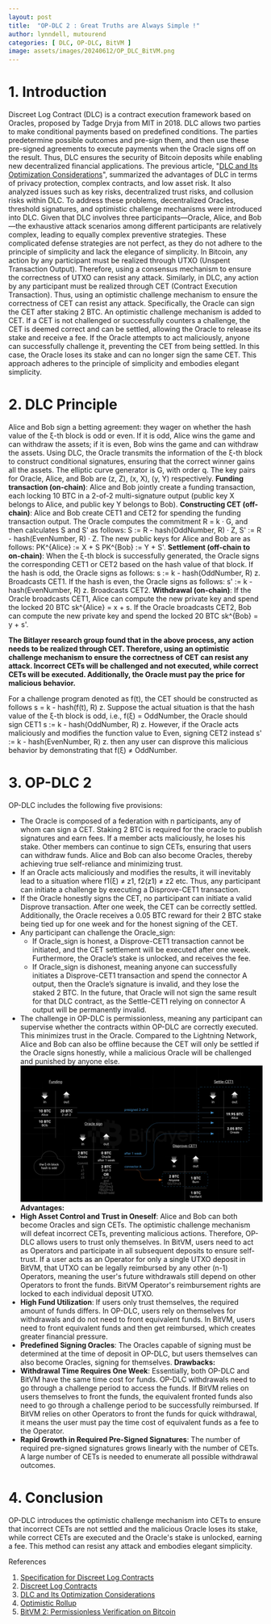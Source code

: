 ```yaml
---
layout: post
title:  "OP-DLC 2 : Great Truths are Always Simple !"
author: lynndell, mutourend
categories: [ DLC, OP-DLC, BitVM ]
image: assets/images/20240612/OP_DLC_BitVM.png
---
```


# 1. Introduction
Discreet Log Contract (DLC) is a contract execution framework based on Oracles, proposed by Tadge Dryja from MIT in 2018. DLC allows two parties to make conditional payments based on predefined conditions. The parties predetermine possible outcomes and pre-sign them, and then use these pre-signed agreements to execute payments when the Oracle signs off on the result. Thus, DLC ensures the security of Bitcoin deposits while enabling new decentralized financial applications.
The previous article, "[DLC and Its Optimization Considerations](https://medium.com/@Bitlayer/bitlayer-core-technology-dlc-and-its-optimization-considerations-6fc5ebaae92c)", summarized the advantages of DLC in terms of privacy protection, complex contracts, and low asset risk. It also analyzed issues such as key risks, decentralized trust risks, and collusion risks within DLC. To address these problems, decentralized Oracles, threshold signatures, and optimistic challenge mechanisms were introduced into DLC. Given that DLC involves three participants—Oracle, Alice, and Bob—the exhaustive attack scenarios among different participants are relatively complex, leading to equally complex preventive strategies. These complicated defense strategies are not perfect, as they do not adhere to the principle of simplicity and lack the elegance of simplicity.
In Bitcoin, any action by any participant must be realized through UTXO (Unspent Transaction Output). Therefore, using a consensus mechanism to ensure the correctness of UTXO can resist any attack. Similarly, in DLC, any action by any participant must be realized through CET (Contract Execution Transaction). Thus, using an optimistic challenge mechanism to ensure the correctness of CET can resist any attack. Specifically, the Oracle can sign the CET after staking 2 BTC. An optimistic challenge mechanism is added to CET. If a CET is not challenged or successfully counters a challenge, the CET is deemed correct and can be settled, allowing the Oracle to release its stake and receive a fee. If the Oracle attempts to act maliciously, anyone can successfully challenge it, preventing the CET from being settled. In this case, the Oracle loses its stake and can no longer sign the same CET. This approach adheres to the principle of simplicity and embodies elegant simplicity.
# 2. DLC Principle
Alice and Bob sign a betting agreement: they wager on whether the hash value of the ξ-th block is odd or even. If it is odd, Alice wins the game and can withdraw the assets; if it is even, Bob wins the game and can withdraw the assets. Using DLC, the Oracle transmits the information of the ξ-th block to construct conditional signatures, ensuring that the correct winner gains all the assets.
The elliptic curve generator is G, with order q. The key pairs for Oracle, Alice, and Bob are (z, Z), (x, X), (y, Y) respectively.
**Funding transaction (on-chain)**: Alice and Bob jointly create a funding transaction, each locking 10 BTC in a 2-of-2 multi-signature output (public key X belongs to Alice, and public key Y belongs to Bob).
**Constructing CET (off-chain)**: Alice and Bob create CET1 and CET2 for spending the funding transaction output.
The Oracle computes the commitment R = k · G, and then calculates S and S' as follows:
S := R - hash(OddNumber, R) · Z,
S' := R - hash(EvenNumber, R) · Z.
The new public keys for Alice and Bob are as follows:
PK^{Alice} := X + S
PK^{Bob} := Y + S'.
**Settlement (off-chain to on-chain)**: When the ξ-th block is successfully generated, the Oracle signs the corresponding CET1 or CET2 based on the hash value of that block.
If the hash is odd, the Oracle signs as follows:
s := k - hash(OddNumber, R) z.
Broadcasts CET1.
If the hash is even, the Oracle signs as follows:
s' := k - hash(EvenNumber, R) z.
Broadcasts CET2.
**Withdrawal (on-chain)**: If the Oracle broadcasts CET1, Alice can compute the new private key and spend the locked 20 BTC
sk^{Alice} = x + s.
If the Oracle broadcasts CET2, Bob can compute the new private key and spend the locked 20 BTC
sk^{Bob} = y + s'.

**The Bitlayer research group found that in the above process, any action needs to be realized through CET. Therefore, using an optimistic challenge mechanism to ensure the correctness of CET can resist any attack. Incorrect CETs will be challenged and not executed, while correct CETs will be executed. Additionally, the Oracle must pay the price for malicious behavior.**

For a challenge program denoted as f(t), the CET should be constructed as follows
s = k - hash(f(t), R) z.
Suppose the actual situation is that the hash value of the ξ-th block is odd, i.e., f(ξ) = OddNumber, the Oracle should sign CET1
s := k - hash(OddNumber, R) z.
However, if the Oracle acts maliciously and modifies the function value to Even, signing CET2 instead
s' := k - hash(EvenNumber, R) z.
then any user can disprove this malicious behavior by demonstrating that 
f(ξ) ≠ OddNumber.
# 3. OP-DLC 2
OP-DLC includes the following five provisions:
- The Oracle is composed of a federation with n participants, any of whom can sign a CET. Staking 2 BTC is required for the oracle to publish signatures and earn fees. If a member acts maliciously, he loses his stake. Other members can continue to sign CETs, ensuring that users can withdraw funds. Alice and Bob can also become Oracles, thereby achieving true self-reliance and minimizing trust.
- If an Oracle acts maliciously and modifies the results, it will inevitably lead to a situation where f1(ξ) ≠ z1, f2(z1) ≠ z2 etc. Thus, any participant can initiate a challenge by executing a Disprove-CET1 transaction.
- If the Oracle honestly signs the CET, no participant can initiate a valid Disprove transaction. After one week, the CET can be correctly settled. Additionally, the Oracle receives a 0.05 BTC reward for their 2 BTC stake being tied up for one week and for the honest signing of the CET.
- Any participant can challenge the Oracle_sign:
  - If Oracle_sign is honest, a Disprove-CET1 transaction cannot be initiated, and the CET settlement will be executed after one week. Furthermore, the Oracle’s stake is unlocked, and receives the fee.
  - If Oracle_sign is dishonest, meaning anyone can successfully initiates a Disprove-CET1 transaction and spend the connector A output, then the Oracle’s signature is invalid, and they lose the staked 2 BTC. In the future, that Oracle will not sign the same result for that DLC contract, as the Settle-CET1 relying on connector A output will be permanently invalid.
- The challenge in OP-DLC is permissionless, meaning any participant can supervise whether the contracts within OP-DLC are correctly executed. This minimizes trust in the Oracle. Compared to the Lightning Network, Alice and Bob can also be offline because the CET will only be settled if the Oracle signs honestly, while a malicious Oracle will be challenged and punished by anyone else.
![OP_DLC_2_Txs](/assets/images/20240612/OP_DLC_2_Txs.png)
**Advantages:**
- **High Asset Control and Trust in Oneself**: Alice and Bob can both become Oracles and sign CETs. The optimistic challenge mechanism will defeat incorrect CETs, preventing malicious actions. Therefore, OP-DLC allows users to trust only themselves. In BitVM, users need to act as Operators and participate in all subsequent deposits to ensure self-trust. If a user acts as an Operator for only a single UTXO deposit in BitVM, that UTXO can be legally reimbursed by any other (n-1) Operators, meaning the user's future withdrawals still depend on other Operators to front the funds. BitVM Operator's reimbursement rights are locked to each individual deposit UTXO.
- **High Fund Utilization**: If users only trust themselves, the required amount of funds differs. In OP-DLC, users rely on themselves for withdrawals and do not need to front equivalent funds. In BitVM, users need to front equivalent funds and then get reimbursed, which creates greater financial pressure.
- **Predefined Signing Oracles**: The Oracles capable of signing must be determined at the time of deposit in OP-DLC, but users themselves can also become Oracles, signing for themselves.
**Drawbacks:**
- **Withdrawal Time Requires One Week**: Essentially, both OP-DLC and BitVM have the same time cost for funds. OP-DLC withdrawals need to go through a challenge period to access the funds. If BitVM relies on users themselves to front the funds, the equivalent fronted funds also need to go through a challenge period to be successfully reimbursed. If BitVM relies on other Operators to front the funds for quick withdrawal, it means the user must pay the time cost of equivalent funds as a fee to the Operator.
- **Rapid Growth in Required Pre-Signed Signatures**: The number of required pre-signed signatures grows linearly with the number of CETs. A large number of CETs is needed to enumerate all possible withdrawal outcomes.
# 4. Conclusion
OP-DLC introduces the optimistic challenge mechanism into CETs to ensure that incorrect CETs are not settled and the malicious Oracle loses its stake, while correct CETs are executed and the Oracle's stake is unlocked, earning a fee. This method can resist any attack and embodies elegant simplicity.

References
1. [Specification for Discreet Log Contracts](https://github.com/discreetlogcontracts/dlcspecs)
2. [Discreet Log Contracts](https://adiabat.github.io/dlc.pdf)
3. [DLC and Its Optimization Considerations](https://medium.com/@Bitlayer/bitlayer-core-technology-dlc-and-its-optimization-considerations-6fc5ebaae92c)
4. [Optimistic Rollup](https://ethereum.org/en/developers/docs/scaling/optimistic-rollups/)
5. [BitVM 2: Permissionless Verification on Bitcoin](https://bitvm.org/bitvm2.html)